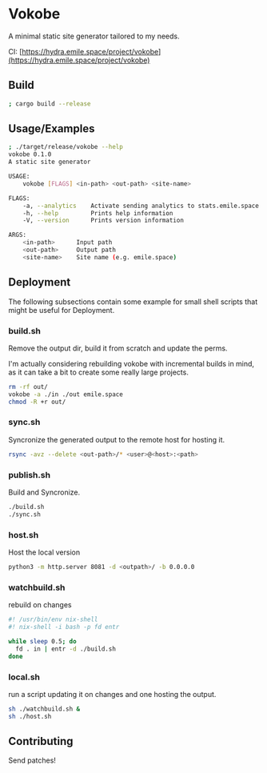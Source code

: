 # Vokobe

A minimal static site generator tailored to my needs.

CI: [https://hydra.emile.space/project/vokobe](https://hydra.emile.space/project/vokobe)

## Build

```bash
; cargo build --release
```
    
## Usage/Examples

```bash
; ./target/release/vokobe --help
vokobe 0.1.0
A static site generator

USAGE:
    vokobe [FLAGS] <in-path> <out-path> <site-name>

FLAGS:
    -a, --analytics    Activate sending analytics to stats.emile.space
    -h, --help         Prints help information
    -V, --version      Prints version information

ARGS:
    <in-path>      Input path
    <out-path>     Output path
    <site-name>    Site name (e.g. emile.space)
```


## Deployment

The following subsections contain some example for small shell scripts that might be useful for Deployment.

### build.sh

Remove the output dir, build it from scratch and update the perms.

I'm actually considering rebuilding vokobe with incremental builds in mind, as it can take a bit to create some really large projects.

```bash
rm -rf out/
vokobe -a ./in ./out emile.space
chmod -R +r out/
```

### sync.sh

Syncronize the generated output to the remote host for hosting it.

```bash
rsync -avz --delete <out-path>/* <user>@<host>:<path>
```

### publish.sh

Build and Syncronize.

```bash
./build.sh
./sync.sh
```

### host.sh

Host the local version

```bash
python3 -m http.server 8081 -d <outpath>/ -b 0.0.0.0
```

### watchbuild.sh

rebuild on changes

```bash
#! /usr/bin/env nix-shell
#! nix-shell -i bash -p fd entr

while sleep 0.5; do
  fd . in | entr -d ./build.sh
done
```

### local.sh

run a script updating it on changes and one hosting the output.

```bash
sh ./watchbuild.sh &
sh ./host.sh
```


## Contributing

Send patches!
